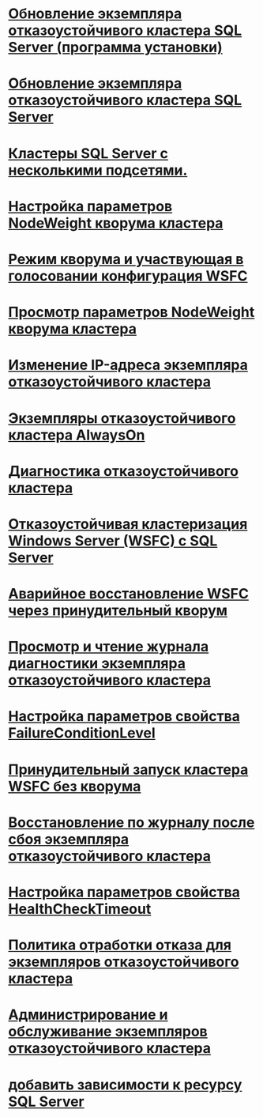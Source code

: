 # [Обновление экземпляра отказоустойчивого кластера SQL Server (программа установки)](upgrade-a-sql-server-failover-cluster-instance-setup.md)
# [Обновление экземпляра отказоустойчивого кластера SQL Server](upgrade-a-sql-server-failover-cluster-instance.md)
# [Кластеры SQL Server с несколькими подсетями.](sql-server-multi-subnet-clustering-sql-server.md)
# [Настройка параметров NodeWeight кворума кластера](configure-cluster-quorum-nodeweight-settings.md)
# [Режим кворума и участвующая в голосовании конфигурация WSFC](wsfc-quorum-modes-and-voting-configuration-sql-server.md)
# [Просмотр параметров NodeWeight кворума кластера](view-cluster-quorum-nodeweight-settings.md)
# [Изменение IP-адреса экземпляра отказоустойчивого кластера](change-the-ip-address-of-a-failover-cluster-instance.md)
# [Экземпляры отказоустойчивого кластера AlwaysOn](always-on-failover-cluster-instances-sql-server.md)
# [Диагностика отказоустойчивого кластера](failover-cluster-troubleshooting.md)
# [Отказоустойчивая кластеризация Windows Server (WSFC) с SQL Server](windows-server-failover-clustering-wsfc-with-sql-server.md)
# [Аварийное восстановление WSFC через принудительный кворум](wsfc-disaster-recovery-through-forced-quorum-sql-server.md)
# [Просмотр и чтение журнала диагностики экземпляра отказоустойчивого кластера](view-and-read-failover-cluster-instance-diagnostics-log.md)
# [Настройка параметров свойства FailureConditionLevel](configure-failureconditionlevel-property-settings.md)
# [Принудительный запуск кластера WSFC без кворума](force-a-wsfc-cluster-to-start-without-a-quorum.md)
# [Восстановление по журналу после сбоя экземпляра отказоустойчивого кластера](recover-from-failover-cluster-instance-failure.md)
# [Настройка параметров свойства HealthCheckTimeout](configure-healthchecktimeout-property-settings.md)
# [Политика отработки отказа для экземпляров отказоустойчивого кластера](failover-policy-for-failover-cluster-instances.md)
# [Администрирование и обслуживание экземпляров отказоустойчивого кластера](failover-cluster-instance-administration-and-maintenance.md)
# [добавить зависимости к ресурсу SQL Server](add-dependencies-to-a-sql-server-resource.md)
